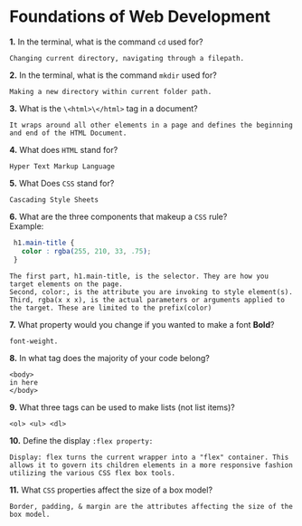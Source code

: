 # Foundations of Web Development

**1.** In the terminal, what is the command `cd` used for?
<!-- enter you answer in the space below -->
```
Changing current directory, navigating through a filepath.
```

**2.** In the terminal, what is the command `mkdir` used for?
<!-- enter you answer in the space below -->
```
Making a new directory within current folder path.
```

**3.** What is the `\<html>\</html>` tag in a document?
<!-- enter you answer in the space below -->
```
It wraps around all other elements in a page and defines the beginning and end of the HTML Document.

```

**4.** What does `HTML` stand for?
<!-- enter you answer in the space below -->
```
Hyper Text Markup Language
```

**5.** What Does `CSS` stand for?
<!-- enter you answer in the space below -->
```
Cascading Style Sheets
```

**6.** What are the three components that makeup a `CSS` rule? <br> Example:
```css
 h1.main-title {
   color : rgba(255, 210, 33, .75);
 }
```
<!-- enter you answer in the space below -->
```
The first part, h1.main-title, is the selector. They are how you target elements on the page.
Second, color:, is the attribute you are invoking to style element(s).
Third, rgba(x x x), is the actual parameters or arguments applied to the target. These are limited to the prefix(color)
```

**7.** What property would you change if you wanted to make a font **Bold**?
<!-- enter you answer in the space below -->
```
font-weight.
```

**8.** In what tag does the majority of your code belong?
<!-- enter you answer in the space below -->
```
<body>
in here
</body>
```

**9.** What three tags can be used to make lists (not list items)?
<!-- enter you answer in the space below -->
```
<ol> <ul> <dl>
```

**10.** Define the display `:flex property:`
<!-- enter you answer in the space below -->
```
Display: flex turns the current wrapper into a "flex" container. This allows it to govern its children elements in a more responsive fashion utilizing the various CSS flex box tools.
```

**11.** What `CSS` properties affect the size of a box model?
<!-- enter you answer in the space below -->
```
Border, padding, & margin are the attributes affecting the size of the box model.
```